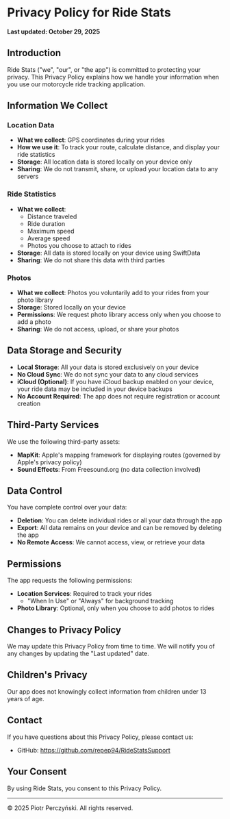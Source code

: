 # Privacy Policy for Ride Stats

**Last updated: October 29, 2025**

## Introduction

Ride Stats ("we", "our", or "the app") is committed to protecting your privacy. This Privacy Policy explains how we handle your information when you use our motorcycle ride tracking application.

## Information We Collect

### Location Data
- **What we collect**: GPS coordinates during your rides
- **How we use it**: To track your route, calculate distance, and display your ride statistics
- **Storage**: All location data is stored locally on your device only
- **Sharing**: We do not transmit, share, or upload your location data to any servers

### Ride Statistics
- **What we collect**: 
  - Distance traveled
  - Ride duration
  - Maximum speed
  - Average speed
  - Photos you choose to attach to rides
- **Storage**: All data is stored locally on your device using SwiftData
- **Sharing**: We do not share this data with third parties

### Photos
- **What we collect**: Photos you voluntarily add to your rides from your photo library
- **Storage**: Stored locally on your device
- **Permissions**: We request photo library access only when you choose to add a photo
- **Sharing**: We do not access, upload, or share your photos

## Data Storage and Security

- **Local Storage**: All your data is stored exclusively on your device
- **No Cloud Sync**: We do not sync your data to any cloud services
- **iCloud (Optional)**: If you have iCloud backup enabled on your device, your ride data may be included in your device backups
- **No Account Required**: The app does not require registration or account creation

## Third-Party Services

We use the following third-party assets:
- **MapKit**: Apple's mapping framework for displaying routes (governed by Apple's privacy policy)
- **Sound Effects**: From Freesound.org (no data collection involved)

## Data Control

You have complete control over your data:
- **Deletion**: You can delete individual rides or all your data through the app
- **Export**: All data remains on your device and can be removed by deleting the app
- **No Remote Access**: We cannot access, view, or retrieve your data

## Permissions

The app requests the following permissions:
- **Location Services**: Required to track your rides
  - "When In Use" or "Always" for background tracking
- **Photo Library**: Optional, only when you choose to add photos to rides

## Changes to Privacy Policy

We may update this Privacy Policy from time to time. We will notify you of any changes by updating the "Last updated" date.

## Children's Privacy

Our app does not knowingly collect information from children under 13 years of age.

## Contact

If you have questions about this Privacy Policy, please contact us:
- GitHub: https://github.com/repep94/RideStatsSupport

## Your Consent

By using Ride Stats, you consent to this Privacy Policy.

---

© 2025 Piotr Perczyński. All rights reserved.
